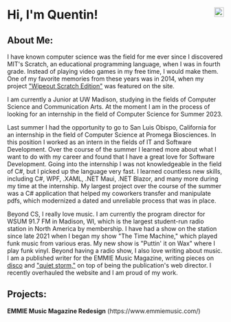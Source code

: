 
<h1>
  
[<img align="right" alt="Quentin Holle | LinkedIn" width="22px" src="https://cdn.jsdelivr.net/npm/simple-icons@v3/icons/linkedin.svg" />][linkedin]

[linkedin]: https://www.linkedin.com/in/quentin-holle/
    Hi, I'm Quentin!

</h1>

<h2>About Me:</h2>

I have known computer science was the field for me ever since I discovered MIT's Scratch, an educational programming language, when I was in fourth grade. Instead of playing video games in my free time, I would make them. One of my favorite memories from these years was in 2014, when my project ["Wipeout Scratch Edition"](https://scratch.mit.edu/projects/20340469/) was featured on the site.

I am currently a Junior at UW Madison, studying in the fields of Computer Science and Communication Arts. At the moment I am in the process of looking for an internship in the field of Computer Science for Summer 2023. 

Last summer I had the opportunity to go to San Luis Obispo, California for an internship in the field of Computer Science at Promega Biosciences. In this position I worked as an intern in the fields of IT and Software Development. Over the course of the summer I learned more about what I want to do with my career and found that I have a great love for Software Development. Going into the internship I was not knowledgeable in the field of C#, but I picked up the language very fast.  I learned countless new skills, including C#, WPF, .XAML, .NET Maui, .NET Blazor, and many more during my time at the internship. My largest project over the course of the summer was a C# application that helped my coworkers transfer and manipulate pdfs, which modernized a dated and unreliable process that was in place. 

Beyond CS, I really love music. I am currently the program director for WSUM 91.7 FM in Madison, WI, which is the largest student-run radio station in North America by membership. I have had a show on the station since late 2021 when I began my show "The Time Machine," which played funk music from various eras. My new show is "Puttin' it on Wax" where I play funk vinyl. Beyond having a radio show, I also love writing about music. I am a published writer for the EMMIE Music Magazine, writing pieces on [disco](https://issuu.com/wisconsinunion/docs/final_emmie_2022_single_page_view/14) and ["quiet storm,"](https://issuu.com/wisconsinunion/docs/emmiecrushohmmeissuu/40) on top of being the publication's web director. I recently overhauled the website and I am proud of my work.

<h2>Projects:</h2>
<b>EMMIE Music Magazine Redesign</b>
(https://www.emmiemusic.com/)

